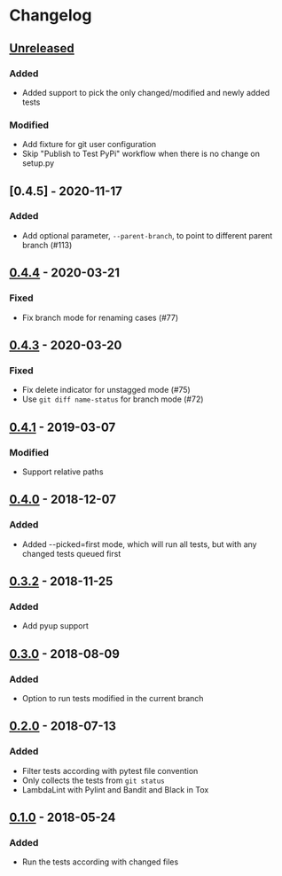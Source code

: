 # Changelog

## [Unreleased]
### Added
- Added support to pick the only changed/modified and newly added tests

### Modified
- Add fixture for git user configuration
- Skip "Publish to Test PyPi" workflow when there is no change on setup.py

## [0.4.5] - 2020-11-17
### Added
- Add optional parameter, `--parent-branch`, to point to different parent branch (#113)

## [0.4.4] - 2020-03-21
### Fixed
- Fix branch mode for renaming cases (#77)

## [0.4.3] - 2020-03-20
### Fixed
- Fix delete indicator for unstagged mode (#75)
- Use `git diff name-status` for branch mode (#72)

## [0.4.1] - 2019-03-07
### Modified
- Support relative paths

## [0.4.0] - 2018-12-07
### Added
- Added --picked=first mode, which will run all tests, but with any changed tests queued first

## [0.3.2] - 2018-11-25
### Added
- Add pyup support

## [0.3.0] - 2018-08-09
### Added
- Option to run tests modified in the current branch

## [0.2.0] - 2018-07-13
### Added
- Filter tests according with pytest file convention
- Only collects the tests from `git status`
- LambdaLint with Pylint and Bandit and Black in Tox

## [0.1.0] - 2018-05-24
### Added
- Run the tests according with changed files

[Unreleased]: https://github.com/anapaulagomes/pytest-picked/compare/v0.4.4...HEAD
[0.4.4]: https://github.com/anapaulagomes/pytest-picked/compare/v0.4.3...v0.4.4
[0.4.3]: https://github.com/anapaulagomes/pytest-picked/compare/v0.4.1...v0.4.3
[0.4.1]: https://github.com/anapaulagomes/pytest-picked/compare/v0.4.0...v0.4.1
[0.4.0]: https://github.com/anapaulagomes/pytest-picked/compare/v0.3.2...v0.4.0
[0.3.2]: https://github.com/anapaulagomes/pytest-picked/compare/v0.3.0...v0.3.2
[0.3.0]: https://github.com/anapaulagomes/pytest-picked/compare/v0.2.0...v0.3.0
[0.2.0]: https://github.com/anapaulagomes/pytest-picked/compare/v0.1.0...v0.2.0
[0.1.0]: https://github.com/anapaulagomes/pytest-picked/compare/a5d86647c511ea56d0d4c42b416b2d7bac8111f6...v0.1.0
